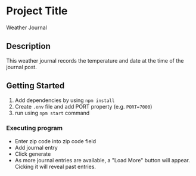 # Project Title

Weather Journal

## Description

This weather journal records the temperature and date at the time of the journal post.

## Getting Started
1. Add dependencies by using `npm install`
2. Create `.env` file  and add PORT property (e.g. `PORT=7000`)
3. run using `npm start` command

### Executing program

* Enter zip code into zip code field
* Add journal entry
* Click generate
* As more journal entries are available, a "Load More" button will appear. Cicking it will reveal past entries.